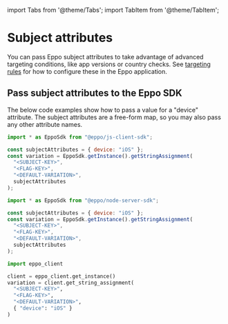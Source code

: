 import Tabs from '@theme/Tabs';
import TabItem from '@theme/TabItem';

# Subject attributes

You can pass Eppo subject attributes to take advantage of advanced targeting conditions, like app versions or country checks. See [targeting rules](/feature-flagging/targeting) for how to configure these in the Eppo application.

## Pass subject attributes to the Eppo SDK

The below code examples show how to pass a value for a "device" attribute. The subject attributes are a free-form map, so you may also pass any other attribute names.

<Tabs>
<TabItem value="javascript" label="JavaScript (Client)">

```javascript
import * as EppoSdk from "@eppo/js-client-sdk";

const subjectAttributes = { device: "iOS" };
const variation = EppoSdk.getInstance().getStringAssignment(
  "<SUBJECT-KEY>",
  "<FLAG-KEY>",
  "<DEFAULT-VARIATION>",
  subjectAttributes
);
```

</TabItem>

<TabItem value="node" label="Node">

```javascript
import * as EppoSdk from "@eppo/node-server-sdk";

const subjectAttributes = { device: "iOS" };
const variation = EppoSdk.getInstance().getStringAssignment(
  "<SUBJECT-KEY>",
  "<FLAG-KEY>",
  "<DEFAULT-VARIATION>",
  subjectAttributes
);
```

</TabItem>

<TabItem value="python" label="Python">

```python
import eppo_client

client = eppo_client.get_instance()
variation = client.get_string_assignment(
  "<SUBJECT-KEY>",
  "<FLAG-KEY>",
  "<DEFAULT-VARIATION>",
  { "device": "iOS" }
)
```

</TabItem>
</Tabs>